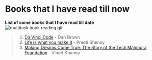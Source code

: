 # Books that I have read till now
**List of some books that I have read till date**  
![multitask book reading gif](https://media.giphy.com/media/craZZHkABpd9m/giphy.gif)
> 1. [Da Vinci Code](http://danbrown.com/the-davinci-code/) - Dan Brown 
> 2. [Life is what you make it](https://en.wikipedia.org/wiki/Life_Is_What_You_Make_It) - Preeti Shenoy
> 3. [Making Dreams Come True: The Story of the Tech Mahindra Foundation](http://journals.sagepub.com/doi/full/10.1177/2319510X15576275) - Vinod Khanna
